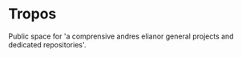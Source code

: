# Tropos
Public space for 'a comprensive andres elianor general projects and dedicated repositories'.
